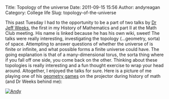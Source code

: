 Title: Topology of the universe
Date: 2011-09-15 15:56
Author: andyreagan
Category: College life
Slug: topology-of-the-universe

This past Tuesday I had to the opportunity to be a part of two talks by
[Dr Jeff
Weeks](http://en.wikipedia.org/wiki/Jeffrey_Weeks_(mathematician)), the
first in my History of Mathematics and part II at the Math Club meeting.
His name is linked because he has his own wiki, sweet! The talks were
really interesting, investigating the topology (...geometry, sorta) of
space. Attempting to answer questions of whether the universe of is
finite or infinite, and what possible forms a finite universe could
have. The going explanation is that of a many-dimensional torus, the
sorta thing where if you fall off one side, you come back on the other.
Thinking about these topologies is really interesting and a fun thought
exercise to wrap your head around. Altogether, I enjoyed the talks for
sure. Here is a picture of me playing one of his [geometry
games](http://www.geometrygames.org/) on the projector during history of
math (and Dr Weeks behind me):

[![](http://andyreagan.com/wp-content/uploads/2011/09/Andy-1024x682.jpg "Andy")](http://andyreagan.com/wp-content/uploads/2011/09/Andy.jpg)

 
